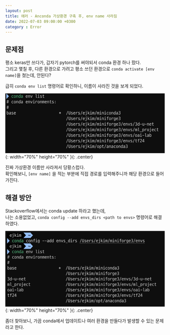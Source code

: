 ```yaml
---
layout: post
title: 에러 - Anconda 가상환경 구축 후, env name 사라짐
date: 2022-07-03 09:00:00 +0300
category : Error
---
```


## 문제점   

평소 keras만 쓰다가, 갑자기 pytorch를 써야되서 conda 환경 하나 팠다.  
그리고 몇칠 후, 다른 환경으로 가려고 평소 쓰던 환경으로 `conda activate [env name]`을 쳤는데, 안된다?   

급히  `conda env list` 명령어로 확인하니, 이름이 사라진 것을 보게 되었다.

![env_img](/public/img/env-name-missing.png){: width="70%" height="70%" }{: .center}

진짜 가상환경 이름만 사라져서 당황스럽다.  
확인해보니, `[env name]` 을 적는 부분에 직접 경로를 입력해주니까 해당 환경으로 들어가진다.  

## 해결 방안  

Stackoverflow에서는 conda update 하라고 했는데,   
나는 소용없었고, `conda config --add envs_dirs <path to envs>` 명령어로 해결하였다.  

![env_img](/public/img/env-name-missing2.png){: width="70%" height="70%" }{: .center}

좀더 찾아보니, 가끔 conda에서 업데이트나 여러 환경을 만들다가 발생할 수 있는 문제라고 한다.  


